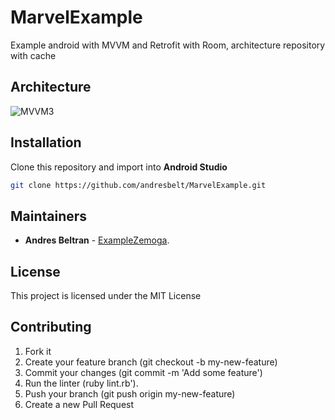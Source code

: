 # MarvelExample
Example android with MVVM and Retrofit with Room, architecture repository with cache

## Architecture

![MVVM3](https://github.com/andresbelt/ExampleZemoga/blob/master/diagram.png)


## Installation
Clone this repository and import into **Android Studio**

```bash
git clone https://github.com/andresbelt/MarvelExample.git
```

## Maintainers

* **Andres Beltran** - [ExampleZemoga](https://github.com/andresbelt/ExampleZemoga).

## License

This project is licensed under the MIT License 

## Contributing

1. Fork it
2. Create your feature branch (git checkout -b my-new-feature)
3. Commit your changes (git commit -m 'Add some feature')
4. Run the linter (ruby lint.rb').
5. Push your branch (git push origin my-new-feature)
6. Create a new Pull Request

